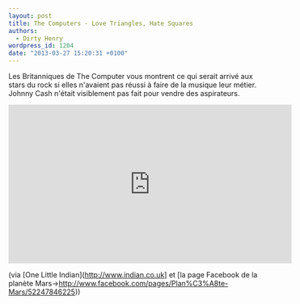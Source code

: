 ```yaml
---
layout: post
title: The Computers - Love Triangles, Hate Squares
authors:
  - Dirty Henry
wordpress_id: 1204
date: "2013-03-27 15:20:31 +0100"
---
```


Les Britanniques de The Computer vous montrent ce qui serait arrivé aux stars du
rock si elles n'avaient pas réussi à faire de la musique leur métier. Johnny
Cash n'était visiblement pas fait pour vendre des aspirateurs.

<iframe width="560" height="315" src="http://www.youtube.com/embed/5bdaVOAFKxg" frameborder="0" allowfullscreen></iframe>

(via [One Little Indian](http://www.indian.co.uk] et [la page Facebook de la
planète Mars->http://www.facebook.com/pages/Plan%C3%A8te-Mars/52247846225))
